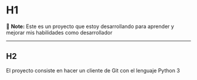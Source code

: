 # H1


:memo: **Note:** Este es un proyecto que estoy desarrollando para aprender
  y mejorar mis habilidades como desarrollador

-------

## H2 


El proyecto consiste en hacer un cliente de Git con el lenguaje Python 3
